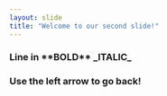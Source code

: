 ```yaml
---
layout: slide
title: "Welcome to our second slide!"
---
```

<h3>Line in **BOLD** _ITALIC_<h3>
Use the left arrow to go back!

